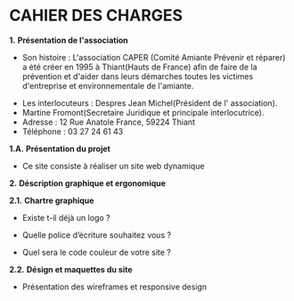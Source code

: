 # CAHIER DES CHARGES

**1.** **Présentation de l'association**

- Son histoire : L'association CAPER (Comité Amiante Prévenir et réparer) a été créer en 1995 à Thiant(Hauts de France) afin de faire de la prévention et d'aider dans leurs démarches toutes les victimes d'entreprise et environnementale de l'amiante.

* Les interlocuteurs : Despres Jean Michel(Président de l' association).
* Martine Fromont(Secretaire Juridique et principale interlocutrice).
* Adresse : 12 Rue Anatole France, 59224 Thiant
* Téléphone : 03 27 24 61 43

**1.A.** **Présentation du projet**

- Ce site consiste à réaliser un site web dynamique

**2.** **Déscription graphique et ergonomique**

**2.1.** **Chartre graphique**

- Existe t-il déjà un logo ?

- Quelle police d’écriture souhaitez vous ?

- Quel sera le code couleur de votre site ?

**2.2.** **Désign et maquettes du site**

- Présentation des wireframes et responsive design
